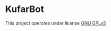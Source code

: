 # KufarBot
This project operates under license [GNU GPLv3](https://choosealicense.com/licenses/gpl-3.0/)
